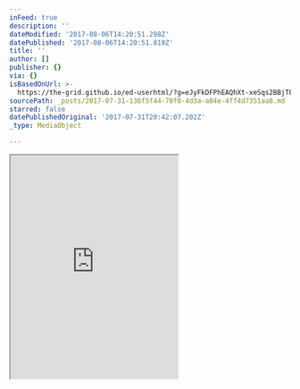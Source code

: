 ```yaml
---
inFeed: true
description: ''
dateModified: '2017-08-06T14:20:51.298Z'
datePublished: '2017-08-06T14:20:51.819Z'
title: ''
author: []
publisher: {}
via: {}
isBasedOnUrl: >-
  https://the-grid.github.io/ed-userhtml/?g=eJyFkDFPhEAQhXt-xeSqs2BBjTFZOUyMhRbXWdgu7AATlh2yO-bkjP9dBLXE9n3fvEleEWVyWCYqsBhB-EgALMXRmUkDeUce08px3d_NoGEv6Qmp7UTDbZ7_ZZHOqOEqH9-_o1mpepJUgvGx4TBoWNv3lzcW24vFGfj8jxC3OW_iLdaQEwwaxsAtWf34-jyYFl9-L9SR6sCRG1EPJlK90P3SQuwP13PHZ1JkP8MVI9TOxHjYrX925RPBEaUzgZQCyzDxGwxoPDjqEaSjCPdFFSArQamevDUwbxosBDSWfAskq3UyE-gRimwsvwDMd4ya
sourcePath: _posts/2017-07-31-136f5f44-70f0-4d3a-a04e-4ff4d7351aa8.md
starred: false
datePublishedOriginal: '2017-07-31T20:42:07.202Z'
_type: MediaObject

---
```

<iframe src="https://the-grid.github.io/ed-userhtml/?g=eJyFkDFPhEAQhXt-xeSqs2BBjTFZOUyMhRbXWdgu7AATlh2yO-bkjP9dBLXEZor3vfcmeUWUyWGZqMBiBOEjAbAUR2cmDeQdeUwrx3V_N4OGvaQnpLYTDbd5_qdFOqOGq3x8_5ZmS9WTpBKMjw2HQcPavr-8sdheLJ6Bz_8Y4jbnTbzFGnKCQcMYuCWrH1-fB9Piy29CHakOHLkR9WAi1QvdLy3E_nA9d3wmRfYzXFEFyMr1JsUItTMxHnbr0135RHBE6UwgpcAyTPwGAxoPjnoE6SjC_RoGpXry1sA8cLAQ0FjyLZCsrpOZQI9QZGP5BZ2ej94" height="400" style=""></iframe>